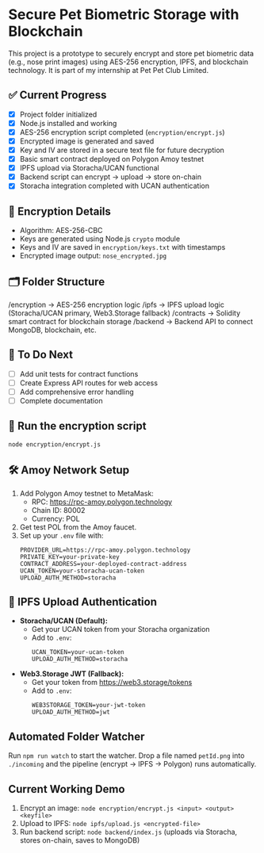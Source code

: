 # Secure Pet Biometric Storage with Blockchain

This project is a prototype to securely encrypt and store pet biometric data (e.g., nose print images) using AES-256 encryption, IPFS, and blockchain technology. It is part of my internship at Pet Pet Club Limited.

## ✅ Current Progress

- [x] Project folder initialized
- [x] Node.js installed and working
- [x] AES-256 encryption script completed (`encryption/encrypt.js`)
- [x] Encrypted image is generated and saved
- [x] Key and IV are stored in a secure text file for future decryption
- [x] Basic smart contract deployed on Polygon Amoy testnet
- [x] IPFS upload via Storacha/UCAN functional
- [x] Backend script can encrypt → upload → store on-chain
- [x] Storacha integration completed with UCAN authentication

## 🔐 Encryption Details

- Algorithm: AES-256-CBC
- Keys are generated using Node.js `crypto` module
- Keys and IV are saved in `encryption/keys.txt` with timestamps
- Encrypted image output: `nose_encrypted.jpg`

## 🗂️ Folder Structure

/encryption → AES-256 encryption logic
/ipfs → IPFS upload logic (Storacha/UCAN primary, Web3.Storage fallback)
/contracts → Solidity smart contract for blockchain storage
/backend → Backend API to connect MongoDB, blockchain, etc.

## 📌 To Do Next

- [ ] Add unit tests for contract functions
- [ ] Create Express API routes for web access
- [ ] Add comprehensive error handling
- [ ] Complete documentation

## 🧪 Run the encryption script

```bash
node encryption/encrypt.js
```

## 🛠️ Amoy Network Setup

1. Add Polygon Amoy testnet to MetaMask:
   - RPC: https://rpc-amoy.polygon.technology
   - Chain ID: 80002
   - Currency: POL
2. Get test POL from the Amoy faucet.
3. Set up your `.env` file with:
   ```
   PROVIDER_URL=https://rpc-amoy.polygon.technology
   PRIVATE_KEY=your-private-key
   CONTRACT_ADDRESS=your-deployed-contract-address
   UCAN_TOKEN=your-storacha-ucan-token
   UPLOAD_AUTH_METHOD=storacha
   ```

## 🔑 IPFS Upload Authentication

- **Storacha/UCAN (Default):**
  - Get your UCAN token from your Storacha organization
  - Add to `.env`:
    ```
    UCAN_TOKEN=your-ucan-token
    UPLOAD_AUTH_METHOD=storacha
    ```
- **Web3.Storage JWT (Fallback):**
  - Get your token from https://web3.storage/tokens
  - Add to `.env`:
    ```
    WEB3STORAGE_TOKEN=your-jwt-token
    UPLOAD_AUTH_METHOD=jwt
    ```

## Automated Folder Watcher

Run `npm run watch` to start the watcher. Drop a file named `petId.png` into `./incoming` and the pipeline (encrypt → IPFS → Polygon) runs automatically.

## Current Working Demo

1. Encrypt an image: `node encryption/encrypt.js <input> <output> <keyfile>`
2. Upload to IPFS: `node ipfs/upload.js <encrypted-file>`
3. Run backend script: `node backend/index.js` (uploads via Storacha, stores on-chain, saves to MongoDB)
